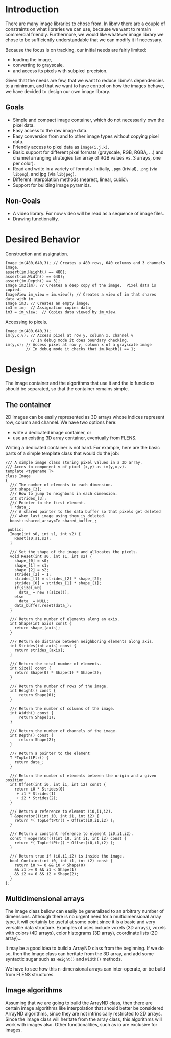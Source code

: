 # Introduction #

There are many image libraries to chose from. In libmv there are a couple of constraints on what libraries we can use, because we want to remain commercial friendly. Furthermore, we would like whatever image library we chose to be sufficiently understandable that we can modify it if necessary.

Because the focus is on tracking, our initial needs are fairly limited:
  * loading the image,
  * converting to grayscale,
  * and access its pixels with subpixel precision.

Given that the needs are few, that we want to reduce libmv's dependencies to a minimum, and that we want to have control on how the images behave, we have decided to design our own image library.

## Goals ##
  * Simple and compact image container, which do not necessarily own the pixel data.
  * Easy access to the raw image data.
  * Easy conversion from and to other image types without copying pixel data.
  * Friendly access to pixel data as `image(i,j,k)`.
  * Basic support for different pixel formats (grayscale, RGB, RGBA, ...) and channel arranging strategies (an array of RGB values vs. 3 arrays, one per color).
  * Read and write in a variety of formats.  Initially, `.pgm` (trivial), `.png` (via `libpng`), and jpg (via `libjpeg`).
  * Different interpolation methods (nearest, linear, cubic).
  * Support for building image pyramids.


## Non-Goals ##
  * A video library.  For now video will be read as a sequence of image files.
  * Drawing functionality.


# Desired Behavior #

Construction and assignation.
```
Image im(480,640,3); // Creates a 480 rows, 640 columns and 3 channels image.
assert(im.Height() == 480);
assert(im.Width() == 640);
assert(im.Depth() == 3);
Image im2(im); // Creates a deep copy of the image.  Pixel data is copied.
ImageView im_view = im.view(); // Creates a view of im that shares data with im.
Image im3; // Creates an empty image;
im3 = im;  // Assignation copies data;
im3 = im_view;  // Copies data viewed by im_view.
```

Accessing to pixels.
```
Image im(480,640,3);
im(y,x,v); // Access pixel at row y, column x, channel v
           // In debug mode it does boundary checking.
im(y,x); // Access pixel at row y, column x of a grayscale image
         // In debug mode it checks that im.Depth() == 1;
```

# Design #
The image container and the algorithms that use it and the io functions should be separated, so that the container remains simple.

## The container ##
2D images can be easily represented as 3D arrays whose indices represent row, column and channel.  We have two options here:
  * write a dedicated image container, or
  * use an existing 3D array container, eventually from FLENS.

Writing a dedicated container is not hard.  For example, here are the basic parts of a simple template class that would do the job:
```
/// A simple image class storing pixel values in a 3D array.
/// Acces to component v of pixel (x,y) as im(y,x,v).
template <typename T>
class Image
{
  /// The number of elements in each dimension.
  int shape_[3];
  /// How to jump to neighbors in each dimension.
  int strides_[3];
  /// Pointer to the first element.
  T *data_;
  /// A shared pointer to the data buffer so that pixels get deleted
  /// when last image using them is deleted.
  boost::shared_array<T> shared_buffer_; 

 public:
  Image(int s0, int s1, int s2) {
    Reset(s0,s1,s2);
  }
  
  /// Set the shape of the image and allocates the pixels.
  void Reset(int s0, int s1, int s2) {
    shape_[0] = s0;
    shape_[1] = s1;
    shape_[2] = s2;
    strides_[2] = 1;
    strides_[1] = strides_[2] * shape_[2];
    strides_[0] = strides_[1] * shape_[1];
    if(size()>0)
      data_ = new T[size()];
    else
      data_ = NULL;
    data_buffer.reset(data_);
  }
  
  /// Return the number of elements along an axis.
  int Shape(int axis) const {
    return shape_[axis];
  }

  /// Return de distance between neighboring elements along axis.
  int Strides(int axis) const {
    return strides_[axis];
  }

  /// Return the total number of elements.
  int Size() const {
    return Shape(0) * Shape(1) * Shape(2);
  }

  /// Return the number of rows of the image.
  int Height() const {
	  return Shape(0);
  }

  /// Return the number of columns of the image.
  int Width() const {
	  return Shape(1);
  }
  
  /// Return the number of channels of the image.
  int Depth() const {
	  return Shape(2);
  }

  /// Return a pointer to the element
  T *TopLeftPtr() {
    return data_;
  }

  /// Return the number of elements between the origin and a given position.
  int Offset(int i0, int i1, int i2) const {
    return i0 * Strides(0)
	 + i1 * Strides(1)
	 + i2 * Strides(2);
  }
  
  /// Return a reference to element (i0,i1,i2).
  T &operator()(int i0, int i1, int i2) {
    return *( TopLeftPtr() + Offset(i0,i1,i2) );
  }

  /// Return a constant reference to element (i0,i1,i2).
  const T &operator()(int i0, int i1, int i2) const {
    return *( TopLeftPtr() + Offset(i0,i1,i2) );
  }
  
  /// Return true if (i0,i1,i2) is inside the image. 
  bool Contains(int i0, int i1, int i2) const {
    return i0 >= 0 && i0 < Shape(0)
	&& i1 >= 0 && i1 < Shape(1)
	&& i2 >= 0 && i2 < Shape(2);
  }
};
```



## Multidimensional arrays ##

The image class bellow can easily be generalized to an arbitrary number of dimensions.  Although there is no urgent need for a multidimensional array type, it will certainly be useful at some point since it is a basic and very versatile data structure.  Examples of uses include voxels (3D arrays), voxels with colors (4D arrays), color histograms (3D array), coordinate lists (2D array)...

It may be a good idea to build a ArrayND class from the beginning.  If we do so, then the Image class can heritate from the 3D array, and add some syntactic sugar such as `Height()` and `Width()` methods.

We have to see how this n-dimensional arrays can inter-operate, or be build from FLENS structures.


## Image algorithms ##

Assuming that we are going to build the ArrayND class, then there are certain image algorithms like interpolation that should better be considered ArrayND algorithms, since they are not intrinsically restricted to 2D arrays.  Since the image class will heritate from the array class, this algorithms will work with images also.  Other functionalities, such as io are exclusive for images.